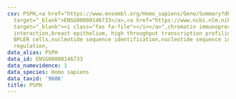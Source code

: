 ```yaml
---
csv: PSPH,<a href="https://www.ensembl.org/Homo_sapiens/Gene/Summary?db=core;g=ENSG00000146733"
  target="_blank">ENSG00000146733</a>,<a href="https://www.ncbi.nlm.nih.gov/pubmed/22863008"
  target="_blank"><i class="fas fa-file"></i></a>",chromatin immunoprecipitation assay,direct
  interaction,breast epithelium, high throughput transcription profiling by microarray,
  BPLER cells,nucleotide sequence identification,nucleotide sequence identification,transcriptional
  regulation,
data_alias: PSPH
data_id: ENSG00000146733
data_numevidence: 1
data_species: Homo sapiens
data_taxid: '9606'
title: PSPH
---
```

